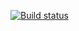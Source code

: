 [![Build status](https://ci.appveyor.com/api/projects/status/ko4mvwg017rarbht?svg=true)](https://ci.appveyor.com/project/Leonid-96/web)